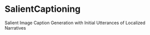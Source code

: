 # SalientCaptioning
Salient Image Caption Generation with Initial Utterances of Localized Narratives
